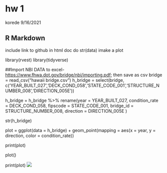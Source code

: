 hw 1
================
korede
9/16/2021

## R Markdown

include link to github in html doc do str(data) imake a plot

library(rvest) library(tidyverse)

\#\#Import NBI DATA to
excel-<https://www.fhwa.dot.gov/bridge/nbi/importing.pdf>; then save as
csv bridge = read\_csv(“hawaii bridge.csv”) h\_bridge = select(bridge,
c(‘YEAR\_BUILT\_027’,‘DECK\_COND\_058’,‘STATE\_CODE\_001’,‘STRUCTURE\_NUMBER\_008’,‘DIRECTION\_005E’))

h\_bridge = h\_bridge %\>% rename(year = YEAR\_BUILT\_027,
condition\_rate = DECK\_COND\_058, fipscode = STATE\_CODE\_001,
bridge\_id = STRUCTURE\_NUMBER\_008, direction = DIRECTION\_005E )

str(h\_bridge)

plot = ggplot(data = h\_bridge) + geom\_point(mapping = aes(x = year, y
= direction, color = condition\_rate))

print(plot)

plot()

print(plot) ![](README_files/figure-gfm/unnamed-chunk-1-1.png)<!-- -->

